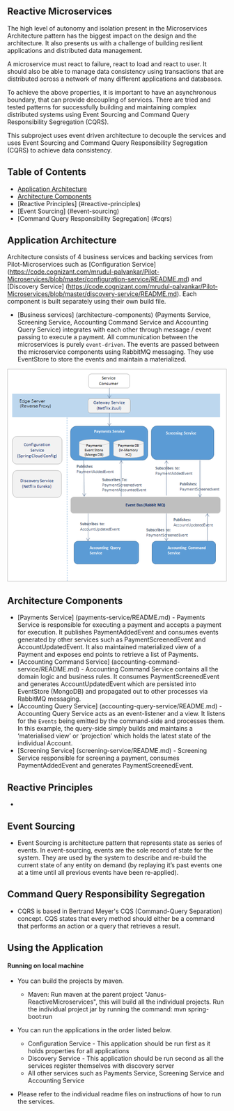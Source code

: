 ## Reactive Microservices
The high level of autonomy and isolation present in the Microservices Architecture pattern has the biggest impact on the design and the architecture. It also presents us with a challenge of building resilient applications and distributed data management. 

A microservice must react to failure, react to load and react to user. It should also be able to manage data consistency using transactions that are distributed across a network of many different applications and databases.

To achieve the above properties, it is important to have an asynchronous boundary, that can provide decoupling of services. There are tried and tested patterns for successfully building and maintaining complex distributed systems using Event Sourcing and Command Query Responsibility Segregation (CQRS). 

This subproject uses event driven architecture to decouple the services and uses Event Sourcing and Command Query Responsibility Segregation (CQRS) to achieve data consistency.

## Table of Contents
* [Application Architecture](#application-architecture)
* [Architecture Components](#architecture-components)
* [Reactive Principles] (#reactive-principles) 
* [Event Sourcing] (#event-sourcing) 
* [Command Query Responsibility Segregation] (#cqrs)

## <a name="application-architecture"></a> Application Architecture
Architecture consists of 4 business services and backing services from Pilot-Microservices such as [Configuration Service] (https://code.cognizant.com/mrudul-palvankar/Pilot-Microservices/blob/master/configuration-service/README.md) and [Discovery Service] (https://code.cognizant.com/mrudul-palvankar/Pilot-Microservices/blob/master/discovery-service/README.md). Each component is built separately using their own build file.  

* [Business services] (architecture-components) (Payments Service, Screening Service, Accounting Command Service and Accounting Query Service) integrates with each other through message / event passing to execute a payment. All communication between the microservices is purely `event-driven`. The events are passed between the microservice components using RabbitMQ messaging. They use EventStore to store the events and maintain a materialized. 

![Reactive Microservices Architecture](Janus-ReactiveMicroservices.png)

## <a name="architecture-components"></a> Architecture Components
* [Payments Service] (payments-service/README.md) - Payments Service is responsible for executing a payment and accepts a payment for execution. It publishes PaymentAddedEvent and consumes events generated by other services such as PaymentScreenedEvent and AccountUpdatedEvent. It also maintained materialized view of a Payment and exposes end points to retrieve a list of Payments.
* [Accounting Command Service] (accounting-command-service/README.md) - Accounting Command Service contains all the domain logic and business rules. It consumes PaymentScreenedEvent and generates AccountUpdatedEvent which are persisted into EventStore (MongoDB) and propagated out to other processes via RabbitMQ messaging.
* [Accounting Query Service] (accounting-query-service/README.md) - Accounting Query Service acts as an event-listener and a view. It listens for the `Events` being emitted by the command-side and processes them. In this example, the query-side simply builds and maintains a ‘materialised view’ or ‘projection’ which holds the latest state of the individual Account. 
* [Screening Service] (screening-service/README.md) - Screening Service responsible for screening a payment, consumes PaymentAddedEvent and generates PaymentScreenedEvent. 

## <a name="reactive-principles"></a> Reactive Principles 
*

## <a name="event-scourcing"></a> Event Sourcing 
* Event Sourcing is architecture pattern that represents state as series of events. In event-sourcing, events are the sole record of state for the system. They are used by the system to describe and re-build the current state of any entity on demand (by replaying it’s past events one at a time until all previous events have been re-applied). 

## <a name="cqrs"></a> Command Query Responsibility Segregation
* CQRS is based in Bertrand Meyer's CQS (Command-Query Separation) concept. CQS states that every method should either be a command that performs an action or a query that retrieves a result.

## Using the Application

#### Running on local machine
* You can build the projects by maven. 
    * Maven: Run maven at the parent project "Janus-ReactiveMicroservices", this will build all the individual projects. Run the  individual project jar by running the command: mvn spring-boot:run

* You can run the applications in the order listed below.
    * Configuration Service - This application should be run first as it holds properties for all applications 
    * Discovery Service - This application should be run second as all the services register themselves with discovery server
    * All other services such as Payments Service, Screening Service and Accounting Service

* Please refer to the individual readme files on instructions of how to run the services. 
